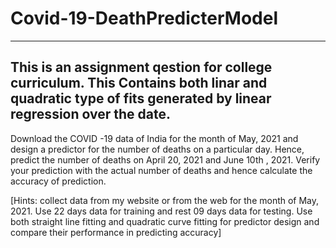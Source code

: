 # Covid-19-DeathPredicterModel
---
This is an assignment qestion for college curriculum. This Contains both linar and quadratic type of fits generated by linear regression over the date.
---
Download the COVID -19 data of India for the month of May, 2021 and design a predictor for the number of deaths on a particular day. Hence, predict the number of deaths on  April 20, 2021 and June 10th , 2021. Verify your prediction with the actual number of deaths and hence calculate the accuracy of prediction.

[Hints: collect data from my website or from the web for the month of May, 2021. Use 22 days data for training and rest 09 days data for testing. Use both straight line fitting and quadratic curve fitting for predictor design and compare their performance in predicting accuracy]
